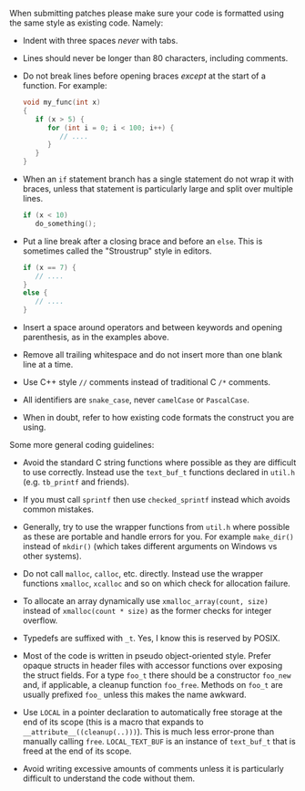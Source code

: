 When submitting patches please make sure your code is formatted using
the same style as existing code.  Namely:

* Indent with three spaces *never* with tabs.

* Lines should never be longer than 80 characters, including comments.

* Do not break lines before opening braces *except* at the start of a
  function.  For example:

  ```c
  void my_func(int x)
  {
     if (x > 5) {
        for (int i = 0; i < 100; i++) {
           // ....
        }
     }
  }
  ```

* When an `if` statement branch has a single statement do not wrap it
  with braces, unless that statement is particularly large and split
  over multiple lines.

  ```c
  if (x < 10)
     do_something();
  ```

* Put a line break after a closing brace and before an `else`.  This is
  sometimes called the "Stroustrup" style in editors.

  ```c
  if (x == 7) {
     // ....
  }
  else {
     // ....
  }
  ```

* Insert a space around operators and between keywords and opening
  parenthesis, as in the examples above.

* Remove all trailing whitespace and do not insert more than one blank
  line at a time.

* Use C++ style `//` comments instead of traditional C `/*` comments.

* All identifiers are `snake_case`, never `camelCase` or `PascalCase`.

* When in doubt, refer to how existing code formats the construct you
  are using.

Some more general coding guidelines:

* Avoid the standard C string functions where possible as they are
  difficult to use correctly.  Instead use the `text_buf_t` functions
  declared in `util.h` (e.g. `tb_printf` and friends).

* If you must call `sprintf` then use `checked_sprintf` instead which
  avoids common mistakes.

* Generally, try to use the wrapper functions from `util.h` where
  possible as these are portable and handle errors for you.  For example
  `make_dir()` instead of `mkdir()` (which takes different arguments on
  Windows vs other systems).

* Do not call `malloc`, `calloc`, etc. directly. Instead use the wrapper
  functions `xmalloc`, `xcalloc` and so on which check for allocation
  failure.

* To allocate an array dynamically use `xmalloc_array(count, size)`
  instead of `xmalloc(count * size)` as the former checks for integer
  overflow.

* Typedefs are suffixed with `_t`.  Yes, I know this is reserved by
  POSIX.

* Most of the code is written in pseudo object-oriented style.  Prefer
  opaque structs in header files with accessor functions over exposing
  the struct fields.  For a type `foo_t` there should be a constructor
  `foo_new` and, if applicable, a cleanup function `foo_free`.  Methods
  on `foo_t` are usually prefixed `foo_` unless this makes the name
  awkward.

* Use `LOCAL` in a pointer declaration to automatically free storage at
  the end of its scope (this is a macro that expands to
  `__attribute__((cleanup(..)))`).  This is much less error-prone than
  manually calling `free`.  `LOCAL_TEXT_BUF` is an instance of
  `text_buf_t` that is freed at the end of its scope.

* Avoid writing excessive amounts of comments unless it is particularly
  difficult to understand the code without them.
